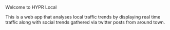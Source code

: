Welcome to HYPR Local

This is a web app that analyses local traffic trends by displaying real time traffic along with social trends gathered via twitter posts from around town.
